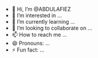 - 👋 Hi, I’m @ABDULAFIEZ
- 👀 I’m interested in ...
- 🌱 I’m currently learning ...
- 💞️ I’m looking to collaborate on ...
- 📫 How to reach me ...
- 😄 Pronouns: ...
- ⚡ Fun fact: ...

<!---
ABDULAFIEZ/ABDULAFIEZ is a ✨ special ✨ repository because its `README.md` (this file) appears on your GitHub profile.
You can click the Preview link to take a look at your changes.
--->
